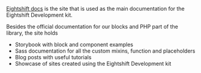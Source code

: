 [Eightshift docs](https://infinum.github.io/eightshift-docs/) is the site that is used as the main documentation for the Eightshift Development kit. 

Besides the official documentation for our blocks and PHP part of the library, the site holds

- Storybook with block and component examples
- Sass documentation for all the custom mixins, function and placeholders
- Blog posts with useful tutorials
- Showcase of sites created using the Eightshift Development kit